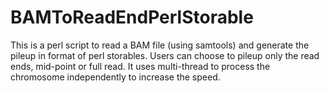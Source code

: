BAMToReadEndPerlStorable
========================

This is a perl script to read a BAM file (using samtools) and generate the pileup in format of perl storables. Users can choose to pileup only the read ends, mid-point or full read. It uses multi-thread to process the chromosome independently to increase the speed.
